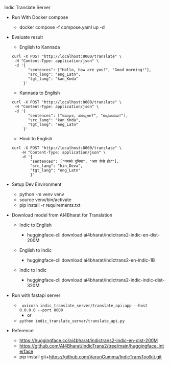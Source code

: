 Indic Translate Server

- Run With Docker compose 
  - docker compose -f compose.yaml up -d

- Evaluate result

    - English to Kannada
    ```
    curl -X POST "http://localhost:8000/translate" \
     -H "Content-Type: application/json" \
     -d '{
           "sentences": ["Hello, how are you?", "Good morning!"],
           "src_lang": "eng_Latn",
           "tgt_lang": "kan_Knda"
         }'
    ```


    - Kannada to English
    ```
    curl -X POST "http://localhost:8000/translate" \
     -H "Content-Type: application/json" \
     -d '{
           "sentences": ["ನಮಸ್ಕಾರ, ಹೇಗಿದ್ದೀರಾ?", "ಶುಭೋದಯ!"],
           "src_lang": "kan_Knda",
           "tgt_lang": "eng_Latn"
         }'
    ```

    - Hindi to English
    ```
    curl -X POST "http://localhost:8000/translate" \
        -H "Content-Type: application/json" \
        -d '{
            "sentences": ["नमस्ते दुनिया", "आप कैसे हो?"],
            "src_lang": "hin_Deva",
            "tgt_lang": "eng_Latn"
            }'
    ```


- Setup Dev Environment
  - python -m venv venv
  - source venv/bin/activate
  - pip install -r requirements.txt

- Download model from AI4Bharat for Translation
  - Indic to English
      - huggingface-cli download ai4bharat/indictrans2-indic-en-dist-200M

  - English to Indic
      - huggingface-cli download ai4bharat/indictrans2-en-indic-1B
  - Indic to Indic
    - huggingface-cli download ai4bharat/indictrans2-indic-indic-dist-320M

- Run with fastapi server 
  - ``` uvicorn indic_translate_server/translate_api:app --host 0.0.0.0 --port 8000```
    - or
  - ```python indic_translate_server/translate_api.py```



- Reference
    - https://huggingface.co/ai4bharat/indictrans2-indic-en-dist-200M
    - https://github.com/AI4Bharat/IndicTrans2/tree/main/huggingface_interface
    - pip install git+https://github.com/VarunGumma/IndicTransToolkit.git


